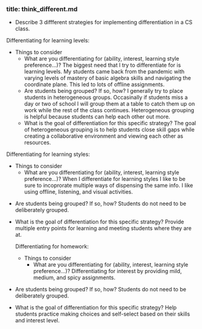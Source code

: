 ### title: **think_different.md**
  * Describe 3 diffferent strategies for implementing differentiation in a CS class.

Differentiating for learning levels:
  * Things to consider
    - What are you differentiating for (ability, interest, learning style preference...)?
 The biggest need that I try to differentiate for is learning levels.  My students came back from the pandemic with varying levels of mastery of basic algebra skills and navigating the coordinate plane.  This led to lots of offline assignments.
    - Are students being grouped? If so, how?
 I generally try to place students in heterogeneous groups.  Occasinally if students miss a day or two of school I will group them at a table to catch them up on work while the rest of the class continues.  Heterogeneous grouping is helpful because students can help each other out more.
    - What is the goal of differentiation for this specific strategy?
The goal of heterogeneous grouping is to help students close skill gaps while creating a collaborative environment and viewing each other as resources.
  
  Differentiating for learning styles:
  * Things to consider
    - What are you differentiating for (ability, interest, learning style preference...)?
When I differentiate for learning styles I like to be sure to incoprorate multiple ways of dispensing the same info.  I like using offline, listening, and visual activities. 
- Are students being grouped? If so, how?
Students do not need to be deliberately grouped.
- What is the goal of differentiation for this specific strategy?
Provide multiple entry points for learning and meeting students where they are at.

  Differentiating for homework:
  * Things to consider
    - What are you differentiating for (ability, interest, learning style preference...)?
Differentiating for interest by providing mild, medium, and spicy assignments.
- Are students being grouped? If so, how?
Students do not need to be deliberately grouped.
- What is the goal of differentiation for this specific strategy?
Help students practice making choices and self-select based on their skills and interest level.
